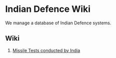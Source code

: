 # Indian Defence Wiki

We manage a database of Indian Defence systems. 

## Wiki

1. [Missile Tests conducted by India]() 
